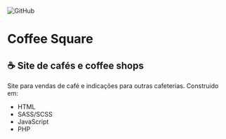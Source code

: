 ![GitHub](https://img.shields.io/github/license/adudecoder/coffee-square?style=for-the-badge)

# Coffee Square

## ☕ Site de cafés e coffee shops

Site para vendas de café e indicações para outras cafeterias. Construido em:
* HTML
* SASS/SCSS
* JavaScript
* PHP
